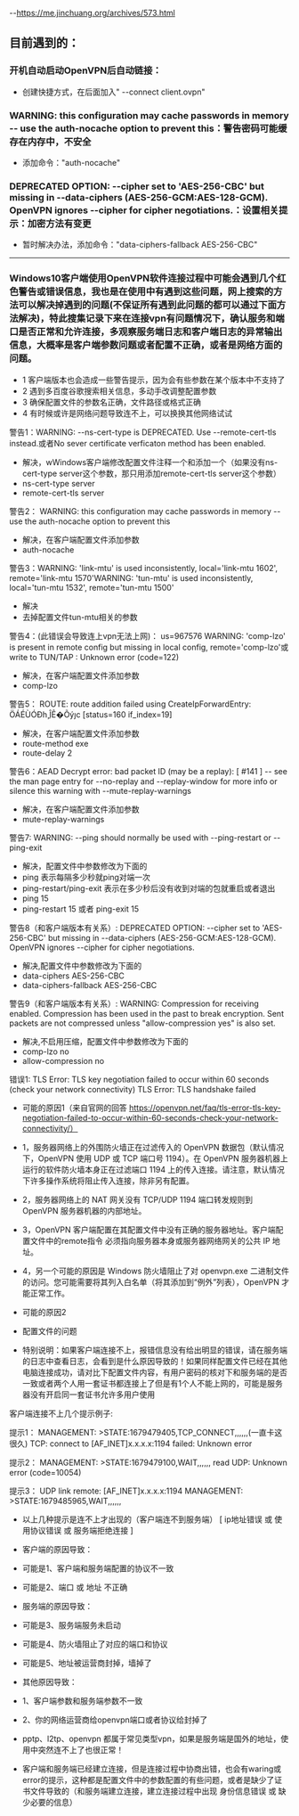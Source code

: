 --https://me.jinchuang.org/archives/573.html

## 目前遇到的：

### 开机自动启动OpenVPN后自动链接：
* 创建快捷方式，在后面加入" --connect client.ovpn"

### WARNING: this configuration may cache passwords in memory -- use the auth-nocache option to prevent this：警告密码可能缓存在内存中，不安全
* 添加命令："auth-nocache"

### DEPRECATED OPTION: --cipher set to 'AES-256-CBC' but missing in --data-ciphers (AES-256-GCM:AES-128-GCM). OpenVPN ignores --cipher for cipher negotiations.：设置相关提示：加密方法有变更
* 暂时解决办法，添加命令："data-ciphers-fallback AES-256-CBC"

----------------------------------------------------------------------------------------------------------------------------------------------------------------------------------------------------------------

### Windows10客户端使用OpenVPN软件连接过程中可能会遇到几个红色警告或错误信息，我也是在使用中有遇到这些问题，网上搜索的方法可以解决掉遇到的问题(不保证所有遇到此问题的都可以通过下面方法解决)，特此搜集记录下来在连接vpn有问题情况下，确认服务和端口是否正常和允许连接，多观察服务端日志和客户端日志的异常输出信息，大概率是客户端参数问题或者配置不正确，或者是网络方面的问题。

* 1 客户端版本也会造成一些警告提示，因为会有些参数在某个版本中不支持了
* 2 遇到多百度谷歌搜索相关信息，多动手改调整配置参数
* 3 确保配置文件的参数名正确，文件路径或格式正确
* 4 有时候或许是网络问题导致连不上，可以换换其他网络试试

警告1：WARNING: --ns-cert-type is DEPRECATED. Use --remote-cert-tls instead.或者No sever certificate verficaton method has been enabled.

* 解决，wWindows客户端修改配置文件注释一个和添加一个（如果没有ns-cert-type server这个参数，那只用添加remote-cert-tls server这个参数）
* ns-cert-type server
* remote-cert-tls server

警告2： WARNING: this configuration may cache passwords in memory -- use the auth-nocache option to prevent this

* 解决，在客户端配置文件添加参数
* auth-nocache

警告3：WARNING: 'link-mtu' is used inconsistently, local='link-mtu 1602', remote='link-mtu 1570'WARNING: 'tun-mtu' is used inconsistently, local='tun-mtu 1532', remote='tun-mtu 1500'

* 解决
* 去掉配置文件tun-mtu相关的参数

警告4：(此错误会导致连上vpn无法上网)： us=967576 WARNING: 'comp-lzo' is present in remote config but missing in local config, remote='comp-lzo'或 write to TUN/TAP : Unknown error (code=122)

* 解决，在客户端配置文件添加参数
* comp-lzo

警告5： ROUTE: route addition failed using CreateIpForwardEntry: ÖÁÉÙÓÐһ¸ֲÎÊ�Õýȷc [status=160 if_index=19]

* 解决，在客户端配置文件添加参数
* route-method exe
* route-delay 2

警告6：AEAD Decrypt error: bad packet ID (may be a replay): [ #141 ] -- see the man page entry for --no-replay and --replay-window for more info or silence this warning with --mute-replay-warnings

* 解决，在客户端配置文件添加参数
* mute-replay-warnings

警告7: WARNING: --ping should normally be used with --ping-restart or --ping-exit

* 解决，配置文件中参数修改为下面的
* ping 表示每隔多少秒就ping对端一次
* ping-restart/ping-exit 表示在多少秒后没有收到对端的包就重启或者退出
* ping 15
* ping-restart 15 或者 ping-exit 15

警告8（和客户端版本有关系）: DEPRECATED OPTION: --cipher set to 'AES-256-CBC' but missing in --data-ciphers (AES-256-GCM:AES-128-GCM). OpenVPN ignores --cipher for cipher negotiations.

* 解决,配置文件中参数修改为下面的
* data-ciphers AES-256-CBC
* data-ciphers-fallback AES-256-CBC

警告9（和客户端版本有关系）: WARNING: Compression for receiving enabled. Compression has been used in the past to break encryption. Sent packets are not compressed unless "allow-compression yes" is also set.

* 解决,不启用压缩，配置文件中参数修改为下面的
* comp-lzo no
* allow-compression no

错误1: TLS Error: TLS key negotiation failed to occur within 60 seconds (check your network connectivity) TLS Error: TLS handshake failed

* 可能的原因1（来自官网的回答 https://openvpn.net/faq/tls-error-tls-key-negotiation-failed-to-occur-within-60-seconds-check-your-network-connectivity/）
* 1，服务器网络上的外围防火墙正在过滤传入的 OpenVPN 数据包（默认情况下，OpenVPN 使用 UDP 或 TCP 端口号 1194）。在 OpenVPN 服务器机器上运行的软件防火墙本身正在过滤端口 1194 上的传入连接。请注意，默认情况下许多操作系统将阻止传入连接，除非另有配置。
* 2，服务器网络上的 NAT 网关没有 TCP/UDP 1194 端口转发规则到 OpenVPN 服务器机器的内部地址。
* 3，OpenVPN 客户端配置在其配置文件中没有正确的服务器地址。客户端配置文件中的remote指令  必须指向服务器本身或服务器网络网关的公共 IP 地址。
* 4，另一个可能的原因是 Windows 防火墙阻止了对 openvpn.exe 二进制文件的访问。您可能需要将其列入白名单（将其添加到“例外”列表），OpenVPN 才能正常工作。

* 可能的原因2
* 配置文件的问题

* 特别说明：如果客户端连接不上，报错信息没有给出明显的错误，请在服务端的日志中查看日志，会看到是什么原因导致的！如果同样配置文件已经在其他电脑连接成功，请对比下配置文件内容，有用户密码的核对下和服务端的是否一致或者两个人用一套证书都连接上了但是有1个人不能上网的，可能是服务器没有开启同一套证书允许多用户使用

客户端连接不上几个提示例子:

提示1：
MANAGEMENT: >STATE:1679479405,TCP_CONNECT,,,,,,(一直卡这很久)
TCP: connect to [AF_INET]x.x.x.x:1194 failed: Unknown error

提示2：
MANAGEMENT: >STATE:1679479100,WAIT,,,,,,
read UDP: Unknown error (code=10054)

提示3：
UDP link remote: [AF_INET]x.x.x.x:1194
MANAGEMENT: >STATE:1679485965,WAIT,,,,,,

* 以上几种提示是连不上才出现的（客户端连不到服务端） [ ip地址错误 或 使用协议错误 或 服务端拒绝连接 ]

* 客户端的原因导致：
* 可能是1、客户端和服务端配置的协议不一致
* 可能是2、端口 或 地址 不正确

* 服务端的原因导致：
* 可能是3、服务端服务未启动
* 可能是4、防火墙阻止了对应的端口和协议
* 可能是5、地址被运营商封掉，墙掉了

* 其他原因导致：
* 1、客户端参数和服务端参数不一致
* 2、你的网络运营商给openvpn端口或者协议给封掉了

* pptp、l2tp、openvpn 都属于常见类型vpn，如果是服务端是国外的地址，使用中突然连不上了也很正常！

* 客户端和服务端已经建立连接，但是连接过程中协商出错，也会有waring或error的提示，这种都是配置文件中的参数配置的有些问题，或者是缺少了证书文件导致的（和服务端建立连接，建立连接过程中出现 身份信息错误 或 缺少必要的信息）
